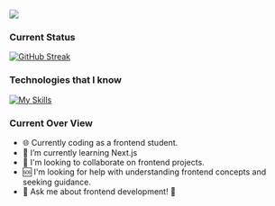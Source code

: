 <h1>
 <img src="https://scontent.fdac31-1.fna.fbcdn.net/v/t39.30808-6/408004708_24354718770839420_2636560816304058026_n.jpg?_nc_cat=100&ccb=1-7&_nc_sid=3635dc&_nc_eui2=AeEKOuUSqqCBNVIJwaE-NWnHhOW8GJ09MVqE5bwYnT0xWvcaTeGaRBfCxJG_GSZx5G9kgW4T_Y0novcVe4NNaTrJ&_nc_ohc=qEgTfoL-epMAX-3bsZK&_nc_ht=scontent.fdac31-1.fna&oh=00_AfAKgPvmP151v7W6cw_FML97a0n5H6HW5md4oN9AE9-8cg&oe=6578FE76" />
</h1>


### Current Status
[![GitHub Streak](https://github-readme-streak-stats.herokuapp.com?user=MohsenAlMahmud&theme=tokyonight&border_radius=3.5)](https://git.io/streak-stats)

### Technologies that I know
[![My Skills](https://skillicons.dev/icons?i=js,html,css,github,mongodb,postman,react,vscode)](https://skillicons.dev)

### Current Over View
- 🌐 Currently coding as a frontend student.
- 🌱 I’m currently learning Next.js
- 🤝 I'm looking to collaborate on frontend projects.
- 🆘 I'm looking for help with understanding frontend concepts and seeking guidance.
- 💬 Ask me about frontend development!
👋
